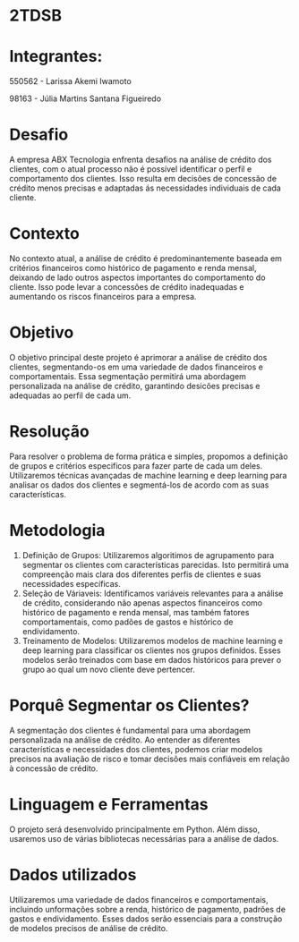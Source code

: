 # 2TDSB
# Integrantes:
550562 - Larissa Akemi Iwamoto

98163 - Júlia Martins Santana Figueiredo

# Desafio
A empresa ABX Tecnologia enfrenta desafios na análise de crédito dos clientes, com o atual processo não é possível identificar o perfil e comportamento dos clientes. Isso resulta em decisões de concessão de crédito menos precisas e adaptadas ás necessidades individuais de cada cliente.

# Contexto

No contexto atual, a análise de crédito é predominantemente baseada em critérios financeiros como histórico de pagamento e renda mensal, deixando de lado outros aspectos importantes do comportamento do cliente. Isso pode levar a concessões de crédito inadequadas e aumentando os riscos financeiros para a empresa.

# Objetivo

O objetivo principal deste projeto é aprimorar a análise de crédito dos clientes, segmentando-os em uma variedade de dados financeiros e comportamentais. Essa segmentação permitirá uma abordagem personalizada na análise de crédito, garantindo desicões precisas e adequadas ao perfil de cada um.

# Resolução
Para resolver o problema de forma prática e simples, propomos a definição de grupos e critérios especificos para fazer parte de cada um deles. Utilizaremos técnicas avançadas de machine learning e deep learning para analisar os dados dos clientes e segmentá-los de acordo com as suas características.

# Metodologia

1. Definição de Grupos: Utilizaremos algoritimos de agrupamento para segmentar os clientes com características parecidas. Isto permitirá uma compreenção mais clara dos diferentes perfis de clientes e suas necessidades específicas.
2. Seleção de Váriaveis: Identificamos variáveis relevantes para a análise de crédito, considerando não apenas aspectos financeiros como histórico de pagamento e renda mensal, mas também fatores comportamentais, como padões de gastos e histórico de endividamento.
3. Treinamento de Modelos: Utilizaremos modelos de machine learning e deep learning para classificar os clientes nos grupos definidos. Esses modelos serão treinados com base em dados históricos para prever o grupo ao qual um novo cliente deve pertencer.

# Porquê Segmentar os Clientes?

A segmentação dos clientes é fundamental para uma abordagem personalizada na análise de crédito. Ao entender as diferentes características e necessidades dos clientes, podemos criar modelos precisos na avaliação de risco e tomar decisões mais confiáveis em relação à concessão de crédito.

# Linguagem e Ferramentas

O projeto será desenvolvido principalmente em Python. Além disso, usaremos uso de várias bibliotecas necessárias para a análise de dados.

# Dados utilizados

Utilizaremos uma variedade de dados financeiros e comportamentais, incluindo unformações sobre a renda, histórico de pagamento, padrões de gastos e endividamento. Esses dados serão essenciais para a construção de modelos precisos de análise de crédito.


